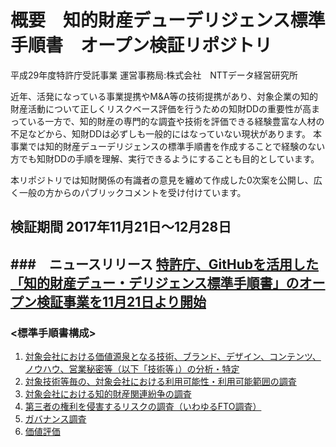 # 概要　知的財産デューデリジェンス標準手順書　オープン検証リポジトリ
平成29年度特許庁受託事業
運営事務局:株式会社　NTTデータ経営研究所

近年、活発になっている事業提携やM&A等の技術提携があり、対象企業の知的財産活動について正しくリスクベース評価を行うための知財DDの重要性が高まっている一方で、知的財産の専門的な調査や技術を評価できる経験豊富な人材の不足などから、知財DDは必ずしも一般的にはなっていない現状があります。
本事業では知的財産デューデリジェンスの標準手順書を作成することで経験のない方でも知財DDの手順を理解、実行できるようにすることも目的としています。

本リポジトリでは知財関係の有識者の意見を纏めて作成した0次案を公開し、広く一般の方からのパブリックコメントを受け付けています。

## 検証期間 2017年11月21日～12月28日
###　ニュースリリース [特許庁、GitHubを活用した「知的財産デュー・デリジェンス標準手順書」のオープン検証事業を11月21日より開始](http://www.keieiken.co.jp/aboutus/newsrelease/171121/)
---

### <標準手順書構成>

1. [対象会社における価値源泉となる技術、ブランド、デザイン、コンテンツ、ノウハウ、営業秘密等（以下「技術等」）の分析・特定](1対象会社における価値源泉となる技術等の分析・特定.md)
2. [対象技術等毎の、対象会社における利用可能性・利用可能範囲の調査](2対象技術等毎の、対象会社における利用可能性・利用可能範囲の調査.md)
3. [対象会社における知的財産関連紛争の調査](3対象会社における知的財産関連紛争の調査.md)
4. [第三者の権利を侵害するリスクの調査（いわゆるFTO調査）](4第三者の権利を侵害するリスクの調査（FTO調査）.md)
5. [ガバナンス調査](5ガバナンス調査.md)
6. [価値評価](6価値評価.md)

